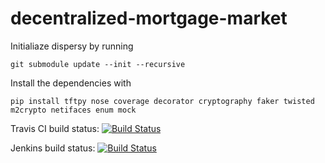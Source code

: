 # decentralized-mortgage-market

Initialiaze dispersy by running

`git submodule update --init --recursive`

Install the dependencies with

`pip install tftpy nose coverage decorator cryptography faker twisted m2crypto netifaces enum mock`


Travis CI build status: [![Build Status](https://travis-ci.org/Jumba/decentralized-mortgage-market.svg?branch=master)](https://travis-ci.org/Jumba/decentralized-mortgage-market)


Jenkins build status: [![Build Status](https://jenkins.tribler.org/job/pers/job/bep_market_v3/badge/icon)](https://jenkins.tribler.org/job/pers/job/bep_market_v3/)
